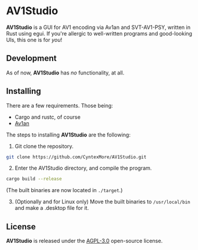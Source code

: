 # AV1Studio

**AV1Studio** is a GUI for AV1 encoding via Av1an and SVT-AV1-PSY, written in Rust using egui. If you're allergic to well-written programs and good-looking UIs, this one is for *you*!

## Development

As of now, **AV1Studio** has *no* functionality, at all.

## Installing

There are a few requirements. Those being:

* Cargo and rustc, of course
* [Av1an](https://github.com/master-of-zen/Av1an)

The steps to installing **AV1Studio** are the following:

1. Git clone the repository.

```bash
git clone https://github.com/CyntexMore/AV1Studio.git
```

2. Enter the AV1Studio directory, and compile the program.

```bash
cargo build --release
```
(The built binaries are now located in `./target`.)

3. (Optionally and for Linux only) Move the built binaries to `/usr/local/bin` and make a .desktop file for it.

## License

**AV1Studio** is released under the [AGPL-3.0](https://github.com/CyntexMore/AV1Studio/blob/main/LICENSE) open-source license.
